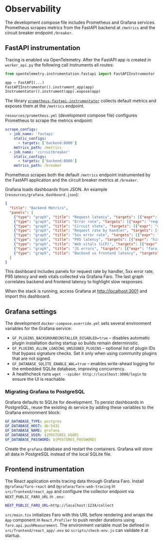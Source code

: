 # Observability

The development compose file includes Prometheus and Grafana services. Prometheus scrapes metrics from the FastAPI backend at `/metrics` and the circuit breaker endpoint `/breaker`.

## FastAPI instrumentation

Tracing is enabled via OpenTelemetry. After the FastAPI app is created in
`worker_api.py` the following call instruments all routes:

```python
from opentelemetry.instrumentation.fastapi import FastAPIInstrumentor

app = FastAPI(...)
FastAPIInstrumentor().instrument_app(app)
Instrumentator().instrument(app).expose(app)
```

The library [`prometheus-fastapi-instrumentator`](https://github.com/trallnag/prometheus-fastapi-instrumentator)
collects default metrics and exposes them at the `/metrics` endpoint.

`resources/prometheus.yml` (development compose file) configures Prometheus to scrape the metrics endpoint:

```yaml
scrape_configs:
  - job_name: 'fastapi'
    static_configs:
      - targets: ['backend:8000']
    metrics_path: /metrics
  - job_name: 'circuitbreaker'
    static_configs:
      - targets: ['backend:8000']
    metrics_path: /breaker
```

Prometheus scrapes both the default `/metrics` endpoint instrumented by the
FastAPI application and the circuit breaker metrics at `/breaker`.

Grafana loads dashboards from JSON. An example (`resources/grafana_dashboard.json`):

```json
{
  "title": "Backend Metrics",
  "panels": [
    {"type": "graph", "title": "Request latency", "targets": [{"expr": "request_latency_seconds"}]},
    {"type": "graph", "title": "Error rate", "targets": [{"expr": "request_errors_total"}]},
    {"type": "graph", "title": "Circuit state", "targets": [{"expr": "circuit_breaker_state"}]},
    {"type": "graph", "title": "Request rate by handler", "targets": [{"expr": "sum(rate(request_total[1m])) by (handler)"}]},
    {"type": "graph", "title": "5xx error rate", "targets": [{"expr": "sum(rate(request_total{status=~'5..'}[1m]))"}]},
    {"type": "graph", "title": "P95 latency", "targets": [{"expr": "histogram_quantile(0.95, sum(rate(request_latency_seconds_bucket[5m])) by (le))"}]},
    {"type": "graph", "title": "Web vitals (LCP)", "targets": [{"expr": "faro_web_vitals_lcp"}]},
    {"type": "graph", "title": "JS errors", "targets": [{"expr": "faro_js_errors_total"}]},
    {"type": "graph", "title": "Backend vs frontend latency", "targets": [{"expr": "histogram_quantile(0.95, sum(rate(request_latency_seconds_bucket[5m])) by (le))"}, {"expr": "faro_web_vitals_ttfb"}]}
  ]
}
```

This dashboard includes panels for request rate by handler, 5xx error rate, P95 latency and web vitals collected via Grafana Faro. The last graph correlates backend and frontend latency to highlight slow responses.

When the stack is running, access Grafana at <http://localhost:3001> and import this dashboard.

## Grafana settings

The development `docker-compose.override.yml` sets several environment variables for the Grafana service:

* `GF_PLUGINS_BACKGROUNDINSTALLER_DISABLED=true` – disables automatic plugin installation during startup so builds remain deterministic.
* `GF_PLUGINS_ALLOW_LOADING_UNSIGNED_PLUGINS` – optional list of plugin IDs that bypass signature checks. Set it only when using community plugins that are not signed.
* `GF_DATABASE_SQLITE_ENABLE_WAL=true` – enables write-ahead logging for the embedded SQLite database, improving concurrency.
* A healthcheck runs `wget --spider http://localhost:3000/login` to ensure the UI is reachable.

### Migrating Grafana to PostgreSQL

Grafana defaults to SQLite for development. To persist dashboards in PostgreSQL, reuse the existing `db` service by adding these variables to the Grafana environment block:

```yaml
GF_DATABASE_TYPE: postgres
GF_DATABASE_HOST: db:5432
GF_DATABASE_NAME: grafana
GF_DATABASE_USER: ${POSTGRES_USER}
GF_DATABASE_PASSWORD: ${POSTGRES_PASSWORD}
```

Create the `grafana` database and restart the containers. Grafana will store all data in PostgreSQL instead of the local SQLite file.

## Frontend instrumentation

The React application emits tracing data through Grafana Faro. Install
`@grafana/faro-react` and `@grafana/faro-web-tracing` in
`src/frontend/react_app` and configure the collector endpoint via
`NEXT_PUBLIC_FARO_URL` in `.env`:

```bash
NEXT_PUBLIC_FARO_URL=http://localhost:1234/collect
```

`src/main.tsx` initializes Faro with this URL before rendering and wraps the
`App` component in `React.Profiler` to push render durations using
`faro.api.pushMeasurement`. The environment variable must be defined in
`src/frontend/react_app/.env` so `scripts/check-env.js` can validate it at
startup.
